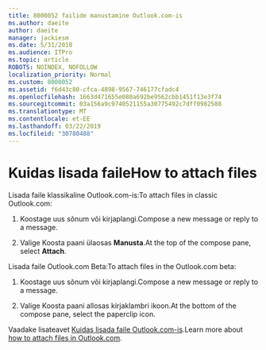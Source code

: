 ```yaml
---
title: 8000052 failide manustamine Outlook.com-is
ms.author: daeite
author: daeite
manager: jackiesm
ms.date: 5/31/2018
ms.audience: ITPro
ms.topic: article
ROBOTS: NOINDEX, NOFOLLOW
localization_priority: Normal
ms.custom: 8000052
ms.assetid: f6d43c80-cfca-4898-9567-746177cfadc4
ms.openlocfilehash: 1663d471655e080a692be9562cbb1451f13e3f74
ms.sourcegitcommit: 03a156a9c9740521155a30775492c7dff0982588
ms.translationtype: MT
ms.contentlocale: et-EE
ms.lasthandoff: 03/22/2019
ms.locfileid: "30780488"
---
```

# <a name="how-to-attach-files"></a><span data-ttu-id="4a207-102">Kuidas lisada faile</span><span class="sxs-lookup"><span data-stu-id="4a207-102">How to attach files</span></span>

<span data-ttu-id="4a207-103">Lisada faile klassikaline Outlook.com-is:</span><span class="sxs-lookup"><span data-stu-id="4a207-103">To attach files in classic Outlook.com:</span></span>
  
1. <span data-ttu-id="4a207-104">Koostage uus sõnum või kirjaplangi.</span><span class="sxs-lookup"><span data-stu-id="4a207-104">Compose a new message or reply to a message.</span></span>
    
2. <span data-ttu-id="4a207-105">Valige Koosta paani ülaosas **Manusta**.</span><span class="sxs-lookup"><span data-stu-id="4a207-105">At the top of the compose pane, select **Attach**.</span></span> 
    
<span data-ttu-id="4a207-106">Lisada faile Outlook.com Beta:</span><span class="sxs-lookup"><span data-stu-id="4a207-106">To attach files in the Outlook.com beta:</span></span>
  
1. <span data-ttu-id="4a207-107">Koostage uus sõnum või kirjaplangi.</span><span class="sxs-lookup"><span data-stu-id="4a207-107">Compose a new message or reply to a message.</span></span>
    
2. <span data-ttu-id="4a207-108">Valige Koosta paani allosas kirjaklambri ikoon.</span><span class="sxs-lookup"><span data-stu-id="4a207-108">At the bottom of the compose pane, select the paperclip icon.</span></span>
    
<span data-ttu-id="4a207-109">Vaadake lisateavet [Kuidas lisada faile Outlook.com-is](https://go.microsoft.com/fwlink/p/?linkid=2001702&amp;clcid=0x409).</span><span class="sxs-lookup"><span data-stu-id="4a207-109">Learn more about [how to attach files in Outlook.com](https://go.microsoft.com/fwlink/p/?linkid=2001702&amp;clcid=0x409).</span></span>
  

